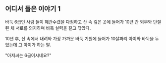 ## 어디서 들은 이야기 1

바둑 6급인 사람 둘이 폐관수련을 다짐하고 산 속 깊은 곳에 들어가 10년 간 외부와 단절된 채 서로를 의지하며 바둑 실력을 갈고 닦았다.

10년 후, 산 속에서 내려와 가장 가까운 바둑 기원에 들어가 10살짜리 아이와 바둑을 두었는데 그 아이가 하는 말.

"아저씨는 6급이시네요?"
